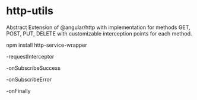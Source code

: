 # http-utils

Abstract Extension of @angular/http with implementation for methods GET, POST, PUT, DELETE with customizable interception points for each method.

npm install http-service-wrapper


-requestInterceptor

-onSubscribeSuccess

-onSubscribeError

-onFinally


